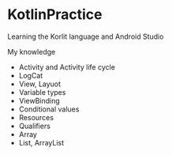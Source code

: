 # KotlinPractice

Learning the Korlit language and Android Studio

My knowledge

- Activity and Activity life cycle
- LogCat
- View, Layuot
- Variable types
- ViewBinding
- Conditional values
- Resources
- Qualifiers
- Array
- List, ArrayList
